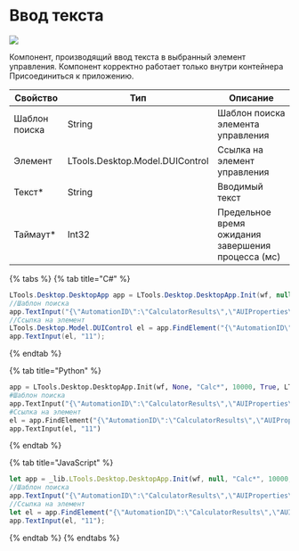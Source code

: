 # Ввод текста

![](../../resources/basic/desktop/image-(218).png)

Компонент, производящий ввод текста в выбранный элемент управления. Компонент корректно работает только внутри контейнера Присоединиться к приложению.

| Свойство      | Тип                             | Описание                                           |
| ------------- | ------------------------------- | -------------------------------------------------- |
| Шаблон поиска | String                          | Шаблон поиска элемента управления                  |
| Элемент       | LTools.Desktop.Model.DUIControl | Ссылка на элемент управления                       |
| Текст\*       | String                          | Вводимый текст                                     |
| Таймаут\*     | Int32                           | Предельное время ожидания завершения процесса (мс) |

{% tabs %}
{% tab title="C#" %}
```csharp
LTools.Desktop.DesktopApp app = LTools.Desktop.DesktopApp.Init(wf, null, "Calc*", 10000, true, LTools.Desktop.Model.DesktopTypes.UIAUTOMATION);
//Шаблон поиска
app.TextInput("{\"AutomationID\":\"CalculatorResults\",\"AUIProperties\":[],\"TextSearchMode\":0,\"IsRoot\":false,\"IsQuickSearch\":false}", "11");
//Ссылка на элемент
LTools.Desktop.Model.DUIControl el = app.FindElement("{\"AutomationID\":\"CalculatorResults\",\"AUIProperties\":[],\"TextSearchMode\":0,\"IsRoot\":false,\"IsQuickSearch\":false}");
app.TextInput(el, "11");
```
{% endtab %}

{% tab title="Python" %}
```python
app = LTools.Desktop.DesktopApp.Init(wf, None, "Calc*", 10000, True, LTools.Desktop.Model.DesktopTypes.UIAUTOMATION)
#Шаблон поиска
app.TextInput("{\"AutomationID\":\"CalculatorResults\",\"AUIProperties\":[],\"TextSearchMode\":0,\"IsRoot\":false,\"IsQuickSearch\":false}", "11")
#Ссылка на элемент
el = app.FindElement("{\"AutomationID\":\"CalculatorResults\",\"AUIProperties\":[],\"TextSearchMode\":0,\"IsRoot\":false,\"IsQuickSearch\":false}")
app.TextInput(el, "11")
```
{% endtab %}

{% tab title="JavaScript" %}
```javascript
let app = _lib.LTools.Desktop.DesktopApp.Init(wf, null, "Calc*", 10000, true, _lib.LTools.Desktop.Model.DesktopTypes.UIAUTOMATION);
//Шаблон поиска
app.TextInput("{\"AutomationID\":\"CalculatorResults\",\"AUIProperties\":[],\"TextSearchMode\":0,\"IsRoot\":false,\"IsQuickSearch\":false}", "11");
//Ссылка на элемент
let el = app.FindElement("{\"AutomationID\":\"CalculatorResults\",\"AUIProperties\":[],\"TextSearchMode\":0,\"IsRoot\":false,\"IsQuickSearch\":false}");
app.TextInput(el, "11");
```
{% endtab %}
{% endtabs %}

